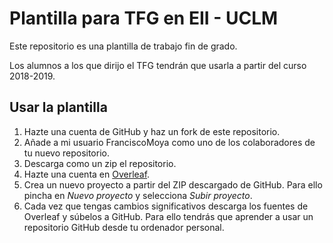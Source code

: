 # Plantilla para TFG en EII - UCLM

Este repositorio es una plantilla de trabajo fin de grado.

Los alumnos a los que dirijo el TFG tendrán que usarla a partir del curso 2018-2019.

## Usar la plantilla

1. Hazte una cuenta de GitHub y haz un fork de este repositorio.
1. Añade a mi usuario FranciscoMoya como uno de los colaboradores de tu nuevo repositorio.
1. Descarga como un zip el repositorio.
1. Hazte una cuenta en [Overleaf](https://v2.overleaf.com/).
1. Crea un nuevo proyecto a partir del ZIP descargado de GitHub.  Para ello pincha en *Nuevo proyecto* y selecciona *Subir proyecto*. 
1. Cada vez que tengas cambios significativos descarga los fuentes de Overleaf y súbelos a GitHub.  Para ello tendrás que aprender a usar un repositorio GitHub desde tu ordenador personal.

